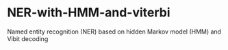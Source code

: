 # NER-with-HMM-and-viterbi
Named entity recognition (NER) based on hidden Markov model (HMM) and Vibit decoding
